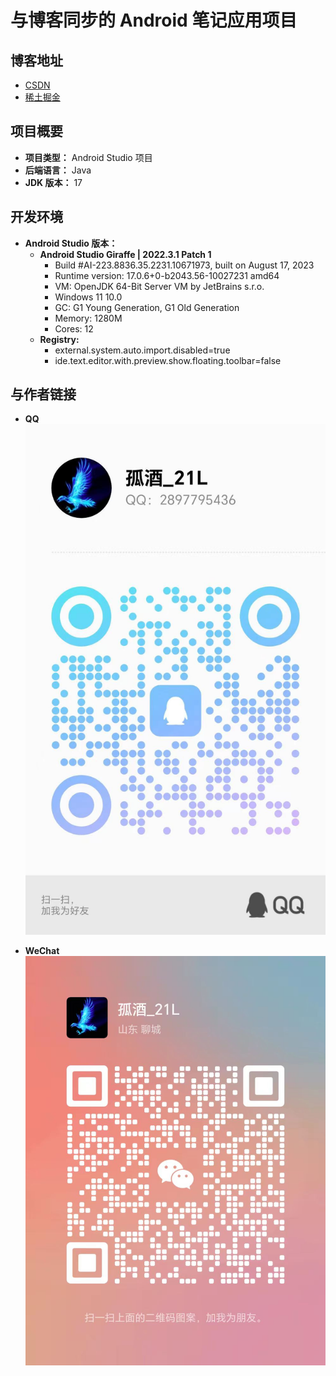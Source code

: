 # 与博客同步的 Android 笔记应用项目

## 博客地址
- [CSDN](https://blog.csdn.net/qq_73342379?type=blog)
- [稀土掘金](https://juejin.cn/user/4092800879823639/posts)

## 项目概要

- **项目类型：** Android Studio 项目
- **后端语言：** Java
- **JDK 版本：** 17

## 开发环境

- **Android Studio 版本：**
  - **Android Studio Giraffe | 2022.3.1 Patch 1**
    - Build #AI-223.8836.35.2231.10671973, built on August 17, 2023
    - Runtime version: 17.0.6+0-b2043.56-10027231 amd64
    - VM: OpenJDK 64-Bit Server VM by JetBrains s.r.o.
    - Windows 11 10.0
    - GC: G1 Young Generation, G1 Old Generation
    - Memory: 1280M
    - Cores: 12
  - **Registry:**
    - external.system.auto.import.disabled=true
    - ide.text.editor.with.preview.show.floating.toolbar=false

## 与作者链接

- **QQ** 
    ![作者QQ](app/src/main/res/drawable/my_qq.jpg)

- **WeChat**
    ![作者微信](app/src/main/res/drawable/my_wechat.jpg)
